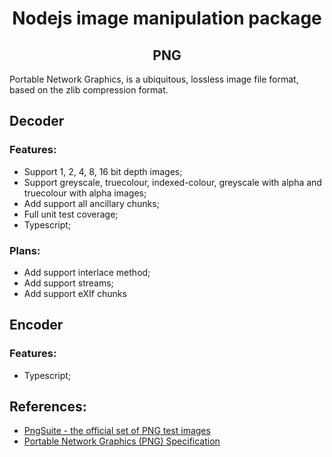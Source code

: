 # <div align="center">Nodejs image manipulation package</div>

## <div align="center">PNG</div>

Portable Network Graphics, is a ubiquitous, lossless image file format, based on the zlib compression format.

## Decoder
### Features:
- Support 1, 2, 4, 8, 16 bit depth images;
- Support greyscale, truecolour, indexed-colour, greyscale with alpha and truecolour with alpha images;
- Add support all ancillary chunks;
- Full unit test coverage;
- Typescript;

### Plans:
- Add support interlace method;
- Add support streams;
- Add support eXIf chunks

## Encoder
### Features:
- Typescript;

## References:
- [PngSuite - the official set of PNG test images](http://www.schaik.com/pngsuite2011/pngsuite.html)
- [Portable Network Graphics (PNG) Specification](https://www.w3.org/TR/2003/REC-PNG-20031110/)
